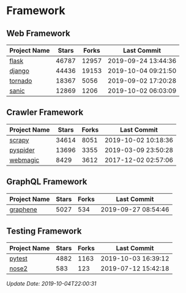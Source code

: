 # Framework

## Web Framework

| Project Name | Stars | Forks | Last Commit |
| ------------ | ----- | ----- | ----------- |
| [flask](https://github.com/pallets/flask) | 46787 | 12957 | 2019-09-24 13:44:36 |
| [django](https://github.com/django/django) | 44436 | 19153 | 2019-10-04 09:21:50 |
| [tornado](https://github.com/tornadoweb/tornado) | 18367 | 5056 | 2019-09-02 17:20:28 |
| [sanic](https://github.com/huge-success/sanic) | 12869 | 1206 | 2019-10-02 06:03:09 |

## Crawler Framework

| Project Name | Stars | Forks | Last Commit |
| ------------ | ----- | ----- | ----------- |
| [scrapy](https://github.com/scrapy/scrapy) | 34614 | 8051 | 2019-10-02 10:18:36 |
| [pyspider](https://github.com/binux/pyspider) | 13696 | 3355 | 2019-03-09 23:50:28 |
| [webmagic](https://github.com/code4craft/webmagic) | 8429 | 3612 | 2017-12-02 02:57:06 |

## GraphQL Framework

| Project Name | Stars | Forks | Last Commit |
| ------------ | ----- | ----- | ----------- |
| [graphene](https://github.com/graphql-python/graphene) | 5027 | 534 | 2019-09-27 08:54:46 |

## Testing Framework

| Project Name | Stars | Forks | Last Commit |
| ------------ | ----- | ----- | ----------- |
| [pytest](https://github.com/pytest-dev/pytest) | 4882 | 1163 | 2019-10-03 16:39:12 |
| [nose2](https://github.com/nose-devs/nose2) | 583 | 123 | 2019-07-12 15:42:18 |

*Update Date: 2019-10-04T22:00:31*